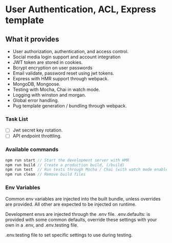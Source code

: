 # User Authentication, ACL, Express template

## What it provides
* User authorization, authentication, and access control.
* Social media login support and account integration
* JWT token are stored in cookies.
* Bcrypt encryption on user passwords
* Email validate, password reset using jwt tokens.
* Express with HMR support through webpack.
* MongoDB, Mongoose.
* Testing with Mocha, Chai in watch mode.
* Logging with winston and morgan.
* Global error handling.
* Pug template generation / bundling through webpack.

### Task List
- [ ] Jwt secret key rotation.
- [ ] API endpoint throttling.

### Available commands
```javascript
npm run start // Start the development server with HMR
npm run build // Create a production build, (/build)
npm run test  // Run tests through Mocha / Chai (with watch mode enabled)
npm run clean // Remove build files
```

### Env Variables
Common env variables are injected into the built bundle, unless overrides are provided.
All other are expected to be injected on runtime.

Development envs are injected through the .env file.
.env.defaults: is provided with some common defaults, override these settings with your own in a .env, and .env.testing file.

.env.testing file to set specific settings to use during testing.
